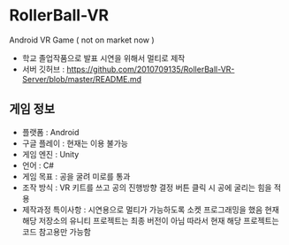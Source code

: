 # RollerBall-VR
Android VR Game ( not on market now )

+ 학교 졸업작품으로 발표 시연을 위해서 멀티로 제작
+ 서버 깃허브 : https://github.com/2010709135/RollerBall-VR-Server/blob/master/README.md

## 게임 정보
+ 플랫폼 : Android
+ 구글 플레이 : 현재는 이용 불가능
+ 게임 엔진 : Unity
+ 언어 : C#
+ 게임 목표 : 공을 굴려 미로를 통과
+ 조작 방식 : VR 키트를 쓰고 공의 진행방향 결정
             버튼 클릭 시 공에 굴리는 힘을 적용
+ 제작과정 특이사항 : 시연용으로 멀티가 가능하도록 소켓 프로그래밍을 했음
                    현재 해당 저장소의 유니티 프로젝트는 최종 버전이 아님
                    따라서 현재 해당 프로젝트는 코드 참고용만 가능함
